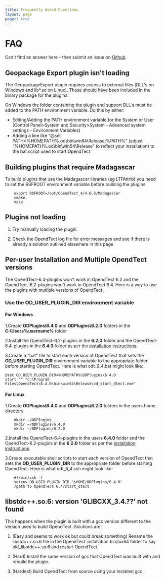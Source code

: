 ```yaml
---
title: Frequently Asked Questions
layout: page 
pager: true
---
```

# FAQ
Can't find an answer here - then submit an issue on [Github](https://github.com/waynegm/OpendTect-Plugins/issues).

## Geopackage Export plugin isn't loading

The GeopackageExport plugin  requires access to external files (DLL's on Windows and lib*.so on Linux). These should have been included in the binary package for the plugins.

On Windows the folder containing the plugin and support DLL's must be added to the PATH environment variable. Do this by either:

- Editing/Adding the PATH environment variable for the System or User (Control Panel>System and Security>System - Advanced system settings - Environment Variables)
- Adding a line like "@set PATH=%HOMEPATH%.od\bin\win64\Release;%PATH%" (adjust "%HOMEPATH%.od\bin\win64\Release" to reflect your installation) to the bat script used to start OpendTect


## Building plugins that require Madagascar

To build plugins that use the Madagascar libraries (eg LTFAttrib) you need to set the RSFROOT environment variable before building the plugins.
```
	export RSFROOT=/opt/OpendTect_4/4.6.0/Madagascar
	cmake.
	make
```

## Plugins not loading

1. Try manually loading the plugin.

2. Check the OpendTect log file for error messages and see if there is already a solution outlined elsewhere in this page.


## Per-user Installation and Multiple OpendTect versions

The OpendTect-6.4-plugins won't work in OpendTect 6.2 and the OpendTect-6.2-plugins won't work in OpendTect 6.4. Here is a way to use the plugins with mutliple versions of OpendTect.

### Use the OD_USER_PLUGIN_DIR environment variable

#### For Windows
1.Create __ODPlugins\6.4.0__ and __ODPlugins\6.2.0__ folders in the __C:\Users\%username%__ folder

2.Install the OpendTect-6.2-plugins in the __6.2.0__ folder and the OpendTect-6.4-plugins in the __6.4.0__ folder as per the [installation instructions](installation.html).

3.Create a "bat" file to start each version of OpendTect that sets the __OD_USER_PLUGIN_DIR__ environment variable to the appropriate folder before starting OpendTect. Here is what odt_6_4.bat might look like:
```
@set OD_USER_PLUGIN_DIR=%HOMEPATH%\ODPlugins\6.4.0
start "" "C:\Program Files\OpendTect\6.4.0\bin\win64\Release\od_start_dtect.exe"
```

#### For Linux
1.Create __ODPlugins\6.4.0__ and __ODPlugins\6.2.0__ folders in the users home directory
```
	mkdir ~/ODPlugins
	mkdir ~/ODPlugins/6.4.0 
	mkdir ~/ODPlugins/6.2.0 
```

2.Install the OpendTect-6.4-plugins in the users __6.4.0__ folder and the OpendTect-6.2-plugins in the __6.2.0__ folder as per the [installation instructions](installation.html).

3.Create executable shell scripts to start each version of OpendTect that sets the __OD_USER_PLUGIN_DIR__ to the appropriate folder before starting OpendTect. Here is what odt_6_4.csh might look like:
```
	#!/bin/csh -f
	setenv OD_USER_PLUGIN_DIR "$HOME/ODPlugins/6.4.0"
	/path to OpendTect 6.4/start_dtect
```

## libstdc++.so.6: version 'GLIBCXX_3.4.??' not found

This happens when the plugin is built with a gcc version different to the version used to build OpendTect. Solutions are: 

1. (Easy and seems to work ok but could break something) Rename the libstdc++.so.6 file in the OpendTect installation bin/lux64 folder to say old_libstdc++.so.6 and restart OpendTect.

2. (Hard) Install the same version of gcc that OpendTect was built with and rebuild the plugin.

3. (Hardest) Build OpendTect from source using your installed gcc.

